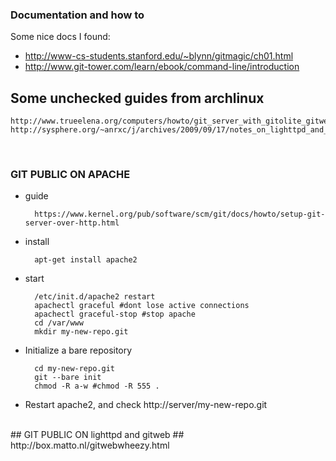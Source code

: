 ### Documentation and how to ###

Some nice docs I found:

- http://www-cs-students.stanford.edu/~blynn/gitmagic/ch01.html
- http://www.git-tower.com/learn/ebook/command-line/introduction

## Some unchecked guides from archlinux ##
    http://www.trueelena.org/computers/howto/git_server_with_gitolite_gitweb_and_lighttpd.html
    http://sysphere.org/~anrxc/j/archives/2009/09/17/notes_on_lighttpd_and_git/

<br />

### GIT PUBLIC ON APACHE ###

- guide
		
		https://www.kernel.org/pub/software/scm/git/docs/howto/setup-git-server-over-http.html

- install

		apt-get install apache2

- start

		/etc/init.d/apache2 restart
		apachectl graceful #dont lose active connections
		apachectl graceful-stop #stop apache
		cd /var/www
		mkdir my-new-repo.git

- Initialize a bare repository
		
		cd my-new-repo.git
		git --bare init
		chmod -R a-w #chmod -R 555 .

- Restart apache2, and check http://server/my-new-repo.git

<br />
## GIT PUBLIC ON lighttpd and gitweb ##
	http://box.matto.nl/gitwebwheezy.html

